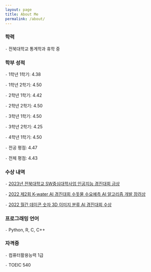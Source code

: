 ```yaml
---
layout: page
title: About Me
permalink: /about/
---
```


### 학력

`-` 전북대학교 통계학과 휴학 중

### 학부 성적

`-` 1학년 1학기: 4.38

`-` 1학년 2학기: 4.50

`-` 2학년 1학기: 4.42

`-` 2학년 2학기: 4.50

`-` 3학년 1학기: 4.50

`-` 3학년 2학기: 4.25

`-` 4학년 1학기: 4.50

`-` 전공 평점: 4.47

`-` 전체 평점: 4.43

### 수상 내역

`-` [2023년 전북대학교 SW중심대학사업 인공지능 경진대회 금상](https://github.com/Jaesu26/jbnu-book-genre-classification)

`-` [2022 제2회 K-water AI 경진대회 수돗물 수요예측 AI 알고리즘 개발 장려상](https://github.com/Jaesu26/aifactory-water-demand-forecasting)

`-` [2022 월간 데이콘 숫자 3D 이미지 분류 AI 경진대회 수상](https://github.com/Jaesu26/dacon-3d-mnist-image-classification)

### 프로그래밍 언어

`-` Python, R, C, C++

### 자격증

`-` 컴퓨터활용능력 1급

`-` TOEIC 540

[^1]:a blogging platform that natively supports Jupyter notebooks in addition to other formats.
